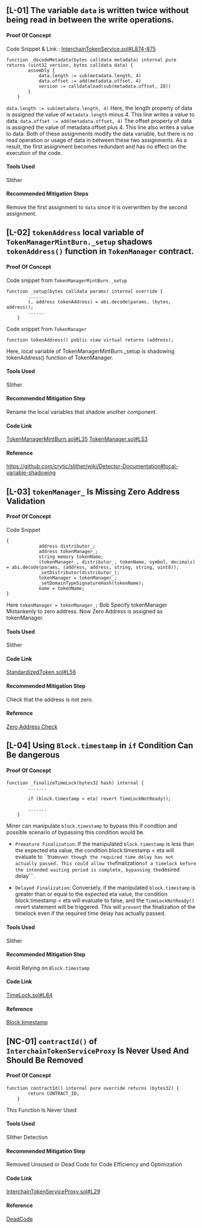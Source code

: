 ## [L-01] The variable ```data``` is written twice without being read in between the write operations.
#### Proof Of Concept 
Code Snippet & Link : [InterchainTokenService.sol#L874-875](https://github.com/code-423n4/2023-07-axelar/blob/be5fd29162cc329c3f8a0ce73681fb980af8028f/contracts/its/interchain-token-service/InterchainTokenService.sol#L874-L875)
``` solidity
function _decodeMetadata(bytes calldata metadata) internal pure returns (uint32 version, bytes calldata data) {
        assembly {
            data.length := sub(metadata.length, 4)
            data.offset := add(metadata.offset, 4)
            version := calldataload(sub(metadata.offset, 28))
        }
    }
```
```data.length := sub(metadata.length, 4)```
Here, the length property of data is assigned the value of ```metadata.length``` minus 4. This line writes a value to data.
```data.offset := add(metadata.offset, 4)```
The offset property of data is assigned the value of metadata.offset plus 4. This line also writes a value to data.
Both of these assignments modify the data variable, but there is no read operation or usage of data in between these two assignments. As a result, the first assignment becomes redundant and has no effect on the execution of the code.
#### Tools Used 
Slither 
#### Recommended Mitigation Steps
Remove the first assignment to ```data``` since it is overwritten by the second assignment.
## [L-02] ```tokenAddress``` local variable of ```TokenManagerMintBurn._setup``` shadows ```tokenAddress()``` function in ```TokenManager``` contract.  
#### Proof Of Concept
Code snippet from ```TokenManagerMintBurn._setup```
``` solidity
function _setup(bytes calldata params) internal override {
        ......
        (, address tokenAddress) = abi.decode(params, (bytes, address));
        ......
    }
```
Code snippet from ```TokenManager```
``` solidity
function tokenAddress() public view virtual returns (address);
```
Here, local variable of TokenManagerMintBurn._setup is shadowing tokenAddress() function of TokenManager. 
#### Tools Used 
Slither
#### Recommended Mitigation Step 
Rename the local variables that shadow another component.
#### Code Link 
[TokenManagerMintBurn.sol#L35](https://github.com/code-423n4/2023-07-axelar/blob/be5fd29162cc329c3f8a0ce73681fb980af8028f/contracts/its/token-manager/implementations/TokenManagerMintBurn.sol#L35)
[TokenManager.sol#L53](https://github.com/code-423n4/2023-07-axelar/blob/be5fd29162cc329c3f8a0ce73681fb980af8028f/contracts/its/token-manager/TokenManager.sol#L53)
#### Reference 
https://github.com/crytic/slither/wiki/Detector-Documentation#local-variable-shadowing
## [L-03] ```tokenManager_``` Is Missing Zero Address Validation
#### Proof Of Concept 
Code Snippet
``` solidity
{
            address distributor_;
            address tokenManager_;
            string memory tokenName;
            (tokenManager_, distributor_, tokenName, symbol, decimals) = abi.decode(params, (address, address, string, string, uint8));
            _setDistributor(distributor_);
            tokenManager = tokenManager_;
            _setDomainTypeSignatureHash(tokenName);
            name = tokenName;
}
```
Here ```tokenManager = tokenManager_;``` Bob Specify tokenManager Mistankenly to zero address. Now Zero Address is assigned as tokenManager.
#### Tools Used 
Slither
#### Code Link 
[StandardizedToken.sol#L56](https://github.com/code-423n4/2023-07-axelar/blob/be5fd29162cc329c3f8a0ce73681fb980af8028f/contracts/its/token-implementations/StandardizedToken.sol#L56)
#### Recommended Mitigation Step 
Check that the address is not zero.
#### Reference 
[Zero Address Check](https://github.com/crytic/slither/wiki/Detector-Documentation#missing-zero-address-validation)
## [L-04] Using ```Block.timestamp``` in ```if``` Condition Can Be dangerous
#### Proof Of Concept 
``` solidity
function _finalizeTimeLock(bytes32 hash) internal {
        .......

        if (block.timestamp < eta) revert TimeLockNotReady();

        .......
    }  
```
Miner can manipulate ```block.timestamp``` to bypass this if condtion and possible scenario of bypassing this condition would be.
- ```Premature Finalization```: If the manipulated ```block.timestamp``` is less than the expected eta value, the condition block.timestamp < eta will evaluate to ``true``` even though the required time delay has not actually passed. This could allow the ```finalization``` of a timelock before the intended waiting period is complete, bypassing the ```desired delay```.

- ```Delayed Finalization```: Conversely, if the manipulated ```block.timestamp``` is greater than or equal to the expected eta value, the condition block.timestamp < eta will evaluate to false, and the ```TimeLockNotReady()``` revert statement will be triggered. This will ```prevent``` the finalization of the timelock even if the required time delay has actually passed.

#### Tools Used 
Slither
#### Recommended Mitigation Step 
Avoid Relying on ```Block.timestamp```
#### Code Link
[TimeLock.sol#L84](https://github.com/code-423n4/2023-07-axelar/blob/be5fd29162cc329c3f8a0ce73681fb980af8028f/contracts/gmp-sdk/util/TimeLock.sol#L84)
#### Reference 
[Block.timestamp](https://github.com/crytic/slither/wiki/Detector-Documentation#block-timestamp)
## [NC-01] ```contractId()``` of ```InterchainTokenServiceProxy``` Is Never Used And Should Be Removed 
#### Proof Of Concept 
``` solidity 
function contractId() internal pure override returns (bytes32) {
        return CONTRACT_ID;
    }
```
This Function Is Never Used 
#### Tools Used 
Slither Detection
#### Recommended Mitigation Step
Removed Unsused or Dead Code for Code Efficiency and Optimization
#### Code Link
[InterchainTokenServiceProxy.sol#L29](https://github.com/code-423n4/2023-07-axelar/blob/be5fd29162cc329c3f8a0ce73681fb980af8028f/contracts/its/proxies/InterchainTokenServiceProxy.sol#L29)
#### Reference 
[DeadCode](https://github.com/crytic/slither/wiki/Detector-Documentation#dead-code)